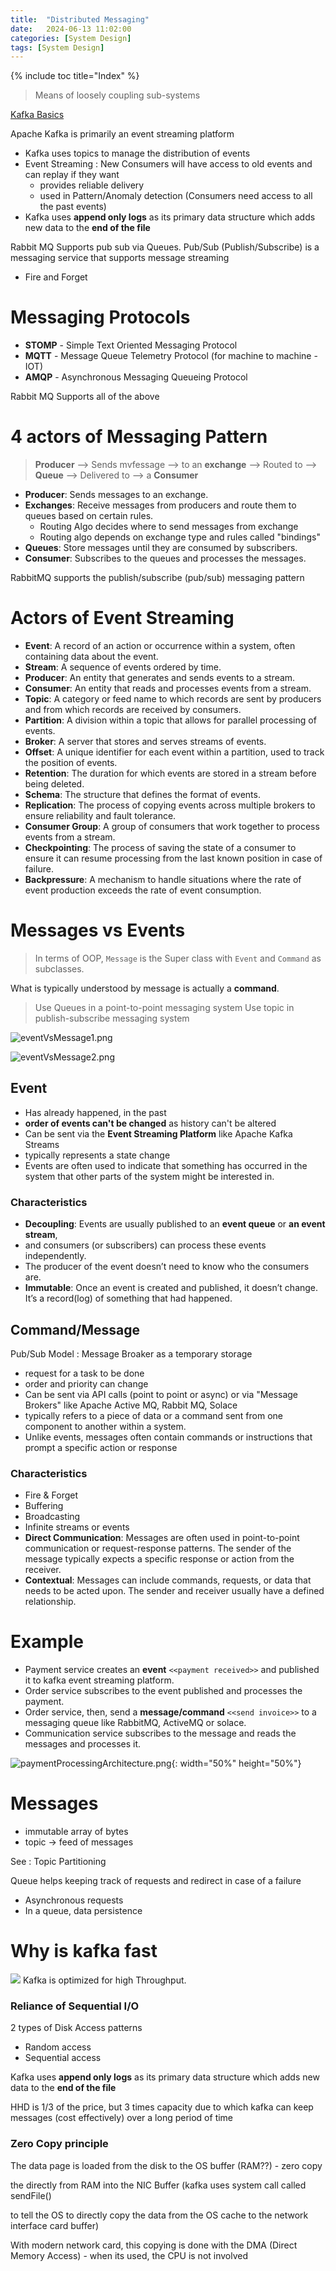 ```yaml
---
title:  "Distributed Messaging"
date:   2024-06-13 11:02:00
categories: [System Design]
tags: [System Design]
---
```


{% include toc title="Index" %}

> Means of loosely coupling sub-systems

[Kafka Basics](https://nitinkc.github.io/microservices/essential-kafka/)

Apache Kafka is primarily an event streaming platform
- Kafka uses topics to manage the distribution of events
- Event Streaming : New Consumers will have access to old events and can replay if they want
  - provides reliable delivery
  - used in Pattern/Anomaly detection (Consumers need access to all the past events)
- Kafka uses **append only logs** as its primary data structure which adds new data to the **end of the file**


Rabbit MQ Supports pub sub via Queues. Pub/Sub (Publish/Subscribe) is a messaging service that supports message streaming
- Fire and Forget

# Messaging Protocols
- **STOMP** - Simple Text Oriented Messaging Protocol
- **MQTT** - Message Queue Telemetry Protocol (for machine to machine - IOT)
- **AMQP** - Asynchronous Messaging Queueing Protocol

Rabbit MQ Supports all of the above

# 4 actors of Messaging Pattern
> **Producer** --> Sends mvfessage --> to an **exchange** --> Routed to --> **Queue** --> Delivered to --> a **Consumer**

- **Producer**: Sends messages to an exchange.
- **Exchanges**: Receive messages from producers and route them to queues based on certain rules.
  - Routing Algo decides where to send messages from exchange
  - Routing algo depends on exchange type and rules called "bindings"
- **Queues**: Store messages until they are consumed by subscribers.
- **Consumer**: Subscribes to the queues and processes the messages.

RabbitMQ supports the publish/subscribe (pub/sub) messaging pattern

# Actors of Event Streaming
- **Event**: A record of an action or occurrence within a system, often containing data about the event.
- **Stream**: A sequence of events ordered by time.
- **Producer**: An entity that generates and sends events to a stream.
- **Consumer**: An entity that reads and processes events from a stream.
- **Topic**: A category or feed name to which records are sent by producers and from which records are received by consumers.
- **Partition**: A division within a topic that allows for parallel processing of events.
- **Broker**: A server that stores and serves streams of events.
- **Offset**: A unique identifier for each event within a partition, used to track the position of events.
- **Retention**: The duration for which events are stored in a stream before being deleted.
- **Schema**: The structure that defines the format of events.
- **Replication**: The process of copying events across multiple brokers to ensure reliability and fault tolerance.
- **Consumer Group**: A group of consumers that work together to process events from a stream.
- **Checkpointing**: The process of saving the state of a consumer to ensure it can resume processing from the last known position in case of failure.
- **Backpressure**: A mechanism to handle situations where the rate of event production exceeds the rate of event consumption.

# Messages vs Events
> In terms of OOP, `Message` is the Super class with `Event` and `Command` as subclasses.

What is typically understood by message is actually a **command**.

> Use Queues in a point-to-point messaging system
> Use topic in publish-subscribe messaging system

![eventVsMessage1.png](../../assets/images/eventVsMessage1.png)

![eventVsMessage2.png](../../assets/images/eventVsMessage2.png)


## Event
- Has already happened, in the past
- **order of events can't be changed** as history can't be altered
- Can be sent via the **Event Streaming Platform** like Apache Kafka Streams
- typically represents a state change
- Events are often used to indicate that something has occurred in the system
  that other parts of the system might be interested in.

### Characteristics
- **Decoupling**: Events are usually published to an **event queue** or **an event stream**,
- and consumers (or subscribers) can process these events independently.
- The producer of the event doesn’t need to know who the consumers are.
- **Immutable**: Once an event is created and published, it doesn’t change. It’s a record(log) of something that had happened.

## Command/Message
Pub/Sub Model : Message Broaker as a temporary storage
- request for a task to be done
- order and priority can change
- Can be sent via API calls (point to point or async) or via "Message Brokers"
  like Apache Active MQ, Rabbit MQ, Solace
- typically refers to a piece of data or a command sent from one component to
  another within a system.
- Unlike events, messages often contain commands or instructions that prompt a
  specific action or response

### Characteristics
- Fire & Forget 
- Buffering
- Broadcasting
- Infinite streams or events
- **Direct Communication**: Messages are often used in point-to-point
  communication or request-response patterns. The sender of the message
  typically expects a specific response or action from the receiver.
- **Contextual**: Messages can include commands, requests, or data that needs to
  be acted upon.
  The sender and receiver usually have a defined relationship.

# Example
- Payment service creates an **event** `<<payment received>>` and published it
  to kafka event streaming platform.
- Order service subscribes to the event published and processes the payment.
- Order service, then, send a **message/command** `<<send invoice>>` to a
  messaging queue like RabbitMQ, ActiveMQ or solace.
- Communication service subscribes to the message and reads the messages and
  processes it.

![paymentProcessingArchitecture.png](../../assets/images/paymentProcessingArchitecture.png){:
width="50%" height="50%"}

# Messages
- immutable array of bytes
- topic -> feed of messages

See : Topic Partitioning

Queue helps keeping track of requests and redirect in case of a failure

- Asynchronous requests
- In a queue, data persistence

# Why is kafka fast

![](https://www.youtube.com/watch?v=UNUz1-msbOM)
Kafka is optimized for high Throughput.

### Reliance of Sequential I/O
2 types of Disk Access patterns
- Random access
- Sequential access

Kafka uses **append only logs** as its primary data structure which adds new
data to the **end of the file**

HHD is 1/3 of the price, but 3 times capacity due to which kafka can keep
messages (cost effectively) over a long period of time

### Zero Copy principle
The data page is loaded from the disk to the OS buffer (RAM??) - zero copy

the directly from RAM into the NIC Buffer (kafka uses system call called
sendFile()

to tell the OS to directly copy the data from the OS cache to the network
interface card buffer)

With modern network card, this copying is done with the DMA (Direct Memory
Access) - when its used, the CPU is not involved